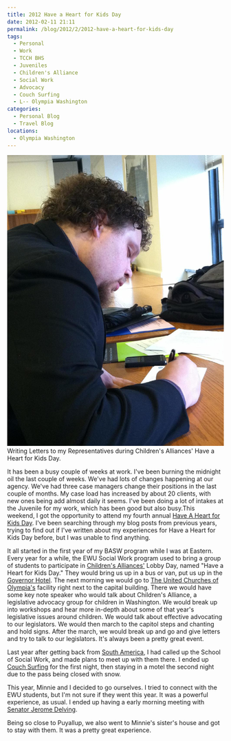 ```yaml
---
title: 2012 Have a Heart for Kids Day
date: 2012-02-11 21:11
permalink: /blog/2012/2/2012-have-a-heart-for-kids-day
tags:
  - Personal
  - Work
  - TCCH BHS
  - Juveniles
  - Children's Alliance
  - Social Work
  - Advocacy
  - Couch Surfing
  - L-- Olympia Washington
categories:
  - Personal Blog
  - Travel Blog
locations: 
  - Olympia Washington
---
```


![Writing Letters to my Representatives during Children's Alliances' Have a Heart for Kids Day.][1] Writing Letters to my Representatives during Children's Alliances' Have a Heart for Kids Day. 

   [1]: /assets/media/jacob-campbell-olympia-writing-letters.jpg

It has been a busy couple of weeks at work. I've been burning the midnight oil the last couple of weeks. We've had lots of changes happening at our agency. We've had three case managers change their positions in the last couple of months. My case load has increased by about 20 clients, with new ones being add almost daily it seems. I've been doing a lot of intakes at the Juvenile for my work, which has been good but also busy.This weekend, I got the opportunity to attend my fourth annual [Have A Heart for Kids Day][2]. I've been searching through my blog posts from previous years, trying to find out if I've written about my experiences for Have a Heart for Kids Day before, but I was unable to find anything.

   [2]: http://www.childrensalliance.org/news-events/have-heart-kids-day-2012-legislative-session

It all started in the first year of my BASW program while I was at Eastern. Every year for a while, the EWU Social Work program used to bring a group of students to participate in [Children's Alliances'][3] Lobby Day, named "Have a Heart for Kids Day." They would bring us up in a bus or van, put us up in the [Governor Hotel][4]. The next morning we would go to [The United Churches of Olympia's][5] facility right next to the capital building. There we would have some key note speaker who would talk about Children's Alliance, a legislative advocacy group for children in Washington. We would break up into workshops and hear more in-depth about some of that year's legislative issues around children. We would talk about effective advocating to our legislators. We would then march to the capitol steps and chanting and hold signs. After the march, we would break up and go and give letters and try to talk to our legislators. It's always been a pretty great event.

   [3]: http://www.childrensalliance.org/
   [4]: http://www.olywagov.com/
   [5]: http://www.theunitedchurches.org/

Last year after getting back from [South America][6], I had called up the School of Social Work, and made plans to meet up with them there. I ended up [Couch Surfing][7] for the first night, then staying in a motel the second night due to the pass being closed with snow.

   [6]: /blog/?tag=Jaunt+Down+South+2010
   [7]: http://www.couchsurfing.org/

This year, Minnie and I decided to go ourselves. I tried to connect with the EWU students, but I'm not sure if they went this year. It was a powerful experience, as usual. I ended up having a early morning meeting with [Senator Jerome Delving][8].

   [8]: http://www.leg.wa.gov/senate/senators/Pages/delvin.aspx

Being so close to Puyallup, we also went to Minnie's sister's house and got to stay with them. It was a pretty great experience.
